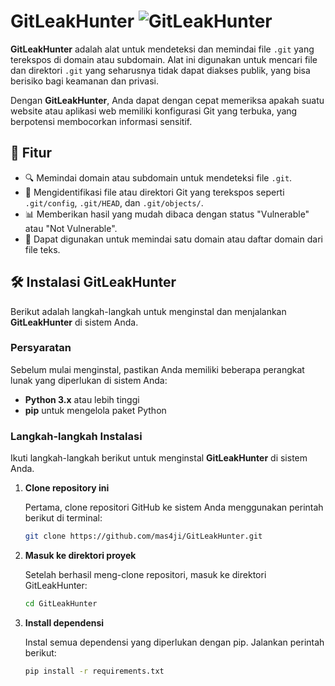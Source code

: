 # GitLeakHunter ![GitLeakHunter](https://img.shields.io/badge/Tool-GitLeakHunter-brightgreen)

**GitLeakHunter** adalah alat untuk mendeteksi dan memindai file `.git` yang terekspos di domain atau subdomain. Alat ini digunakan untuk mencari file dan direktori `.git` yang seharusnya tidak dapat diakses publik, yang bisa berisiko bagi keamanan dan privasi.

Dengan **GitLeakHunter**, Anda dapat dengan cepat memeriksa apakah suatu website atau aplikasi web memiliki konfigurasi Git yang terbuka, yang berpotensi membocorkan informasi sensitif.

## 🚀 Fitur

- 🔍 Memindai domain atau subdomain untuk mendeteksi file `.git`.
- 🔐 Mengidentifikasi file atau direktori Git yang terekspos seperti `.git/config`, `.git/HEAD`, dan `.git/objects/`.
- 📊 Memberikan hasil yang mudah dibaca dengan status "Vulnerable" atau "Not Vulnerable".
- 📝 Dapat digunakan untuk memindai satu domain atau daftar domain dari file teks.

## 🛠 Instalasi GitLeakHunter

Berikut adalah langkah-langkah untuk menginstal dan menjalankan **GitLeakHunter** di sistem Anda.

### Persyaratan

Sebelum mulai menginstal, pastikan Anda memiliki beberapa perangkat lunak yang diperlukan di sistem Anda:

- **Python 3.x** atau lebih tinggi
- **pip** untuk mengelola paket Python

### Langkah-langkah Instalasi

Ikuti langkah-langkah berikut untuk menginstal **GitLeakHunter** di sistem Anda.

1. **Clone repository ini**

   Pertama, clone repositori GitHub ke sistem Anda menggunakan perintah berikut di terminal:

   ```bash
   git clone https://github.com/mas4ji/GitLeakHunter.git

2. **Masuk ke direktori proyek**

   Setelah berhasil meng-clone repositori, masuk ke direktori GitLeakHunter:

   ```bash
   cd GitLeakHunter

4. **Install dependensi**

   Instal semua dependensi yang diperlukan dengan pip. Jalankan perintah berikut:

   ```bash
   pip install -r requirements.txt

